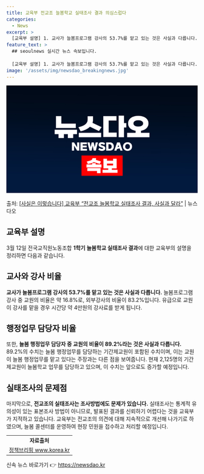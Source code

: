 ```yaml
---
title: 교육부 전교조 늘봄학교 실태조사 결과 의심스럽다
categories:
  - News
excerpt: >
  [교육부 설명] 1. 교사가 늘봄프로그램 강사의 53.7%를 맡고 있는 것은 사실과 다릅니다. 늘봄프로그램 …
feature_text: >
  ## seoulnews 실시간 뉴스 속보입니다.

  [교육부 설명] 1. 교사가 늘봄프로그램 강사의 53.7%를 맡고 있는 것은 사실과 다릅니다. 늘봄프로그램 …
image: '/assets/img/newsdao_breakingnews.jpg'
---
```


![뉴스다오 속보](/assets/img/newsdao_breakingnews.jpg)

<p>출처: <a href="https://newsdao.kr/3348" rel="dofollow">[사실은 이렇습니다] 교육부 “전교조 늘봄학교 실태조사 결과, 사실과 달라”</a> | 뉴스다오</p>

<h2 data-ke-size="size26">교육부 설명</h2>
<p data-ke-size="size16">3월 12일 전국교직원노동조합 <b>1학기 늘봄학교 실태조사 결과</b>에 대한 교육부의 설명을 정리하면 다음과 같습니다.</p>

<h2 data-ke-size="size24">교사와 강사 비율</h2>
<p data-ke-size="size16"><b>교사가 늘봄프로그램 강사의 53.7%를 맡고 있는 것은 사실과 다릅니다.</b> 늘봄프로그램 강사 중 교원의 비율은 약 16.8%로, 외부강사의 비율이 83.2%입니다. 유급으로 교원이 강사를 맡을 경우 시간당 약 4만원의 강사료를 받게 됩니다.</p>

<h2 data-ke-size="size24">행정업무 담당자 비율</h2>
<p data-ke-size="size16">또한, <b>늘봄 행정업무 담당자 중 교원의 비율이 89.2%라는 것은 사실과 다릅니다.</b> 89.2%의 수치는 늘봄 행정업무를 담당하는 기간제교원이 포함된 수치이며, 이는 교원이 늘봄 행정업무를 맡고 있다는 주장과는 다른 점을 보여줍니다. 현재 2,125명의 기간제교원이 늘봄학교 업무를 담당하고 있으며, 이 수치는 앞으로도 증가할 예정입니다.</p>

<h2 data-ke-size="size24">실태조사의 문제점</h2>
<p data-ke-size="size16">마지막으로, <b>전교조의 실태조사는 조사방법에도 문제가 있습니다.</b> 실태조사는 통계적 유의성이 있는 표본조사 방법이 아니므로, 발표된 결과를 신뢰하기 어렵다는 것을 교육부가 지적하고 있습니다. 교육부는 전교조의 의견에 대해 지속적으로 개선해 나가기로 하였으며, 늘봄 콜센터를 운영하여 현장 민원을 접수하고 처리할 예정입니다.</p>

<table>
	<tr>
		<td style="text-align: center; height: 17px;"><b>자료출처</b></td>
	</tr>
	<tr>
		<td style="text-align: center; height: 17px;"><a href="https://newsdao.kr/3348">정책브리핑 www.korea.kr</a></td>
	</tr>
</table> 

신속 뉴스 바로가기 👉 <a href="https://newsdao.kr" rel="dofollow">https://newsdao.kr</a>


